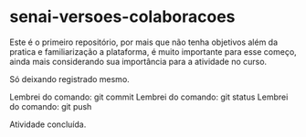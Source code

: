 # senai-versoes-colaboracoes

Este é o primeiro repositório, por mais que não tenha objetivos além da pratica e familiarização a plataforma, é muito importante para esse começo, ainda mais considerando sua importância para a atividade no curso.

Só deixando registrado mesmo.

Lembrei do comando: git commit
Lembrei do comando: git status
Lembrei do comando: git push

Atividade concluída.
